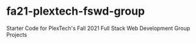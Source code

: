 # fa21-plextech-fswd-group
Starter Code for PlexTech's Fall 2021 Full Stack Web Development Group Projects

